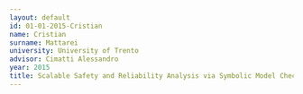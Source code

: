 ```yaml
---
layout: default 
id: 01-01-2015-Cristian
name: Cristian
surname: Mattarei
university: University of Trento
advisor: Cimatti Alessandro
year: 2015
title: Scalable Safety and Reliability Analysis via Symbolic Model Checking Theory and Applications
---
```

